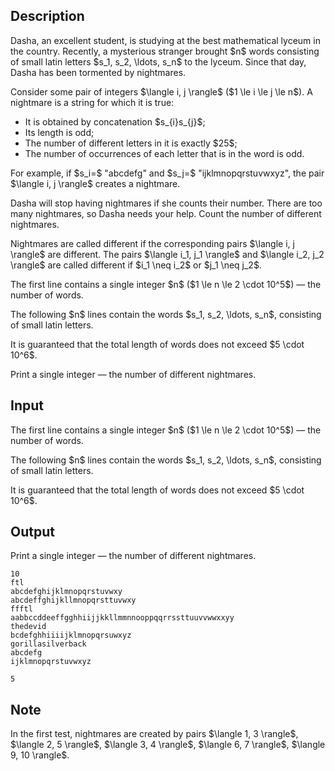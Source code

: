 ## Description

<div><p>Dasha, an excellent student, is studying at the best mathematical lyceum in the country. Recently, a mysterious stranger brought $n$ words consisting of small latin letters $s_1, s_2, \ldots, s_n$ to the lyceum. Since that day, Dasha has been tormented by <span class="tex-font-style-it">nightmares</span>.</p><p>Consider some pair of integers $\langle i, j \rangle$ ($1 \le i \le j \le n$). <span class="tex-font-style-it">A nightmare</span> is a string for which it is true:</p><ul> <li> It is obtained by concatenation $s_{i}s_{j}$; </li><li> Its length is <span class="tex-font-style-bf">odd</span>; </li><li> The number of different letters in it is <span class="tex-font-style-bf">exactly</span> $25$; </li><li> The number of occurrences of each letter that is in the word is <span class="tex-font-style-bf">odd</span>. </li></ul><p>For example, if $s_i=$ "abcdefg" and $s_j=$ "ijklmnopqrstuvwxyz", the pair $\langle i, j \rangle$ creates a <span class="tex-font-style-it">nightmare</span>.</p><p>Dasha will stop having <span class="tex-font-style-it">nightmares</span> if she counts their number. There are too many <span class="tex-font-style-it">nightmares</span>, so Dasha needs your help. Count the number of different <span class="tex-font-style-it">nightmares</span>.</p><p><span class="tex-font-style-it">Nightmares</span> are called different if the corresponding pairs $\langle i, j \rangle$ are different. The pairs $\langle i_1, j_1 \rangle$ and $\langle i_2, j_2 \rangle$ are called different if $i_1 \neq i_2$ <span class="tex-font-style-bf">or</span> $j_1 \neq j_2$.</p></div><div class="input-specification"><p>The first line contains a single integer $n$ ($1 \le n \le 2 \cdot 10^5$)&nbsp;— the number of words.</p><p>The following $n$ lines contain the words $s_1, s_2, \ldots, s_n$, consisting of small latin letters.</p><p>It is guaranteed that the total length of words does not exceed $5 \cdot 10^6$.</p></div><div class="output-specification"><p>Print a single integer&nbsp;— the number of different <span class="tex-font-style-it">nightmares</span>.</p></div>

## Input

<p>The first line contains a single integer $n$ ($1 \le n \le 2 \cdot 10^5$)&nbsp;— the number of words.</p><p>The following $n$ lines contain the words $s_1, s_2, \ldots, s_n$, consisting of small latin letters.</p><p>It is guaranteed that the total length of words does not exceed $5 \cdot 10^6$.</p>

## Output

<p>Print a single integer&nbsp;— the number of different <span class="tex-font-style-it">nightmares</span>.</p>





```input1|
10
ftl
abcdefghijklmnopqrstuvwxy
abcdeffghijkllmnopqrsttuvwxy
ffftl
aabbccddeeffgghhiijjkkllmmnnooppqqrrssttuuvvwwxxyy
thedevid
bcdefghhiiiijklmnopqrsuwxyz
gorillasilverback
abcdefg
ijklmnopqrstuvwxyz
```




```output1
5
```



## Note

<p>In the first test, <span class="tex-font-style-it">nightmares</span> are created by pairs $\langle 1, 3 \rangle$, $\langle 2, 5 \rangle$, $\langle 3, 4 \rangle$, $\langle 6, 7 \rangle$, $\langle 9, 10 \rangle$.</p>
